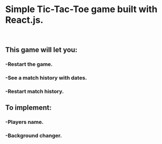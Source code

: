 # Simple Tic-Tac-Toe game built with React.js. 

<br>

## This game will let you:

### -Restart the game.
### -See a match history with dates.
### -Restart match history.

## To implement:
### -Players name.
### -Background changer.

